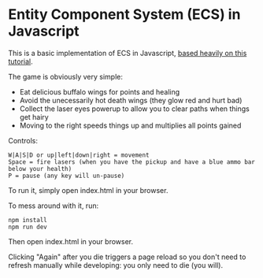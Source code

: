 # Entity Component System (ECS) in Javascript
This is a basic implementation of ECS in Javascript, [based heavily on this tutorial](http://vasir.net/blog/game-development/how-to-build-entity-component-system-in-javascript).

The game is obviously very simple: 

* Eat delicious buffalo wings for points and healing
* Avoid the unecessarily hot death wings (they glow red and hurt bad)
* Collect the laser eyes powerup to allow you to clear paths when things get hairy
* Moving to the right speeds things up and multiplies all points gained

Controls: 
```
W|A|S|D or up|left|down|right = movement
Space = fire lasers (when you have the pickup and have a blue ammo bar below your health)
P = pause (any key will un-pause)
```

To run it, simply open index.html in your browser. 

To mess around with it, run: 
```
npm install
npm run dev
```
Then open index.html in your browser. 

Clicking "Again" after you die triggers a page reload so you don't need to refresh manually while developing: you only need to die (you will). 
